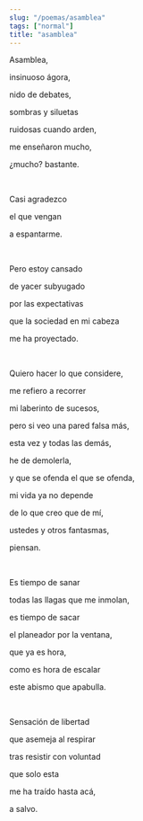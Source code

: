 ```yaml
---
slug: "/poemas/asamblea"
tags: ["normal"]
title: "asamblea"
---
```

Asamblea,

insinuoso ágora,

nido de debates,

sombras y siluetas

ruidosas cuando arden,

me enseñaron mucho,

¿mucho? bastante.

&nbsp;

Casi agradezco

el que vengan

a espantarme.

&nbsp;

Pero estoy cansado

de yacer subyugado

por las expectativas

que la sociedad en mi cabeza

me ha proyectado.

&nbsp;

Quiero hacer lo que considere,

me refiero a recorrer

mi laberinto de sucesos,

pero si veo una pared falsa más,

esta vez y todas las demás,

he de demolerla,

y que se ofenda el que se ofenda,

mi vida ya no depende

de  lo que creo que de mí,

ustedes y otros fantasmas,

piensan.

&nbsp;

Es tiempo de sanar

todas las llagas que me inmolan,

es tiempo de sacar

el planeador por la ventana,

que ya es hora,

como es hora de escalar

este abismo que apabulla.

&nbsp;

Sensación de libertad

que asemeja al respirar

tras resistir con voluntad

que solo esta

me ha traído hasta acá,

a salvo.